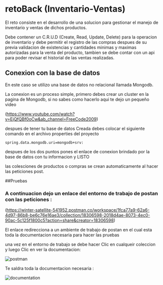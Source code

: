 # retoBack (Inventario-Ventas)

El reto consiste en el desarrollo de una solucion para gestionar el manejo de inventario y ventas de dichos productos.

Debe contener un C.R.U.D (Create, Read, Update, Delete) para la operacion de inventario y debe permitir el registro de las compras despues de su previa validacion de existencias y cantidades minimas y maximas autorizadas para la venta del producto, tambien se debe contar con un api para poder revisar el historial de las ventas realizadas.

## Conexion con la base de datos

En este caso se utilizo una base de datos no relacional llamada Mongodb.

La conexion es un proceso simple, primero debes crear un cluster en la pagina de Mongodb, si no sabes como hacerlo aqui te dejo un pequeño video 

(https://www.youtube.com/watch?v=EjQfQBf0oCw&ab_channel=FreeCode2009)

despues de tener tu base de datos Creada debes colocar el siguiente comando en el archivo properties del proyecto 

`spring.data.mongodb.uri=mongodb+srv:` 

despues de los dos puntos pones el enlace de conexion brindado por la base de datos con tu informacion y LISTO

las colesciones de productos o compras se crean automaticamente al hacer las peticiones post.

##Pruebas

### A continuacion dejo un enlace del entorno de trabajo de postan con las peticiones :

(https://winter-satellite-541952.postman.co/workspace/1fca77a9-62a6-4d97-86b8-be6c76e16ae3/collection/18306598-2018d4ae-8073-4ec0-90ac-5c125f1800c5?action=share&creator=18306598)

El enlace redirecciona a un ambiente de trabajo de postan en el cual esta toda la documentacion necesaria para hacer las pruebas

una vez en el entorno de trabajo se debe hacer Clic en cualqueir coleccion y luego Clic en ver la documentacion:

![postman](https://user-images.githubusercontent.com/91062857/213842754-0761824b-f1dd-48f2-bcf8-3c7eb65d85a5.jpeg)

Te saldra toda la documentacion necesaria :

![documentation](https://user-images.githubusercontent.com/91062857/213842772-947b3c31-e15b-4d5e-94bf-b0a893b2bcac.jpeg)






